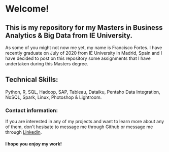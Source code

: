 # Welcome!
## This is my repository for my Masters in Business Analytics & Big Data from IE University.

As some of you might not now me yet, my name is Francisco Fortes. I have recently graduate on July of 2020 from IE University in Madrid, Spain and I have decided to post on this repository some assignments that I have undertaken during this Masters degree.

## Technical Skills:

Python, R, SQL, Hadoop, SAP, Tableau, Dataiku, Pentaho Data Integration, NoSQL, Spark, Linux, Photoshop & Lightroom.


### Contact information:

If you are interested in any of my projects and want to learn more about any of them, don't hesisate to message me through Github or message me through [Linkedin](https://www.linkedin.com/in/francisco-fortes/).

#### I hope you enjoy my work!
